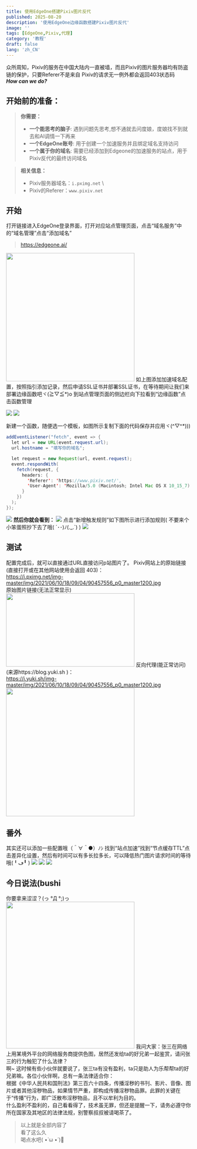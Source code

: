 ```yaml
---
title: 使用EdgeOne搭建Pixiv图片反代
published: 2025-08-20
description: '使用EdgeOne边缘函数搭建Pixiv图片反代'
image: ''
tags: [EdgeOne,Pixiv,代理]
category: '教程'
draft: false 
lang: 'zh_CN'
---
```

众所周知，Pixiv的服务在中国大陆内一直被墙，而且Pixiv的图片服务器均有防盗链的保护，只要Referer不是来自 Pixiv的请求无一例外都会返回403状态码 \
***How can we do?***
## 开始前的准备：
> **你需要：**
> - **一个能思考的脑子**: 遇到问题先思考,想不通就去问度娘，度娘找不到就去和AI调情一下再来
> - **一个EdgeOne账号**: 用于创建一个加速服务并且绑定域名支持访问
> - **一个属于你的域名**: 需要已经添加到Edgeone的加速服务的站点，用于Pixiv反代的最终访问域名

> **相关信息：**
> - Pixiv服务器域名：`i.pximg.net` \
> - Pixiv的Referer：`www.pixiv.net`

## 开始
打开链接进入EdgeOne登录界面，打开对应站点管理页面，点击“域名服务”中的“域名管理”点击“添加域名”
> https://edgeone.ai/

<img src="https://cdn-js.moeworld.top/gh/AkatsukiMio/cdn1/img/3-2025/202508221145753.webp" width="350px" height="350px">
如上图添加加速域名配置，按照指引添加记录，然后申请SSL证书并部署SSL证书，在等待期间让我们来部署边缘函数吧ヾ(≧▽≦*)o 到站点管理页面的侧边栏向下拉看到“边缘函数”点击函数管理

![](https://cdn-js.moeworld.top/gh/AkatsukiMio/cdn1/img/3-2025/202508221145749.webp)
![](https://cdn-js.moeworld.top/gh/AkatsukiMio/cdn1/img/3-2025/202508221145752.webp)

新建一个函数，随便选一个模板，如图所示复制下面的代码保存并应用ヾ(^▽^*)))
```java
addEventListener("fetch", event => {
  let url = new URL(event.request.url);
  url.hostname = "填写你的域名";

  let request = new Request(url, event.request);
  event.respondWith(
    fetch(request, {
      headers: {
        'Referer': 'https://www.pixiv.net/',
        'User-Agent': 'Mozilla/5.0 (Macintosh; Intel Mac OS X 10_15_7) AppleWebKit/537.36 (KHTML, like Gecko) Chrome/126.0.0.0 Safari/537.36'
      }
    })
  );
});
```
![](https://cdn-js.moeworld.top/gh/AkatsukiMio/cdn1/img/3-2025/202508221145748.webp)
**然后你就会看到：**
![](https://cdn-js.moeworld.top/gh/AkatsukiMio/cdn1/img/3-2025/202508221145754.webp)
点击“新增触发规则”如下图所示进行添加规则( 不要来个小笨蛋照抄下去了哦( ´･･)ﾉ(._.`) )
![](https://cdn-js.moeworld.top/gh/AkatsukiMio/cdn1/img/3-2025/202508221145755.webp)

## 测试
配置完成后，就可以直接通过URL直接访问p站图片了。
Pixiv网站上的原始链接(直接打开或在其他网站使用会返回 403)： \
https://i.pximg.net/img-master/img/2021/06/10/18/09/04/90457556_p0_master1200.jpg \
原始图片链接(无法正常显示)
<img src="https://i.pximg.net/img-master/img/2021/06/10/18/09/04/90457556_p0_master1200.jpg" width="350px" height="200px">
反向代理(能正常访问)(来源https://blog.yuki.sh )： \
https://i.yuki.sh/img-master/img/2021/06/10/18/09/04/90457556_p0_master1200.jpg
<img src="https://i.yuki.sh/img-master/img/2021/06/10/18/09/04/90457556_p0_master1200.jpg" width="350px" height="350px">

## 番外
其实还可以添加一些配置哦（＾∀＾●）ﾉｼ 找到“站点加速”找到“节点缓存TTL”点击差异化设置，然后有时间可以有多长拉多长，可以降低热门图片请求时间的等待哦(╹ڡ╹ )
![](https://cdn-js.moeworld.top/gh/AkatsukiMio/cdn1/img/3-2025/202508221145746.webp)
![](https://cdn-js.moeworld.top/gh/AkatsukiMio/cdn1/img/3-2025/202508221145750.webp)
![](https://cdn-js.moeworld.top/gh/AkatsukiMio/cdn1/img/3-2025/202508221145751.webp)

## 今日说法(bushi
你要拿来涩涩？(っ °Д °;)っ
<img src="https://cdn-js.moeworld.top/gh/AkatsukiMio/cdn1/img/3-2025/202508221327616.webp" width="350px" height="400px">
我问大家：张三在网络上用某境外平台的网络服务商提供色图，居然还发给ta的好兄弟一起鉴赏，请问张三的行为触犯了什么法律？ \
啊~ 这时候有些小伙伴就要说了，张三ta有没有盈利，ta只是助人为乐帮帮ta的好兄弟嘛。各位小伙伴啊，总有一条法律适合你： \
根据《中华人民共和国刑法》第三百六十四条，传播淫秽的书刊、影片、音像、图片或者其他淫秽物品，如果情节严重，即构成传播淫秽物品罪。此罪的关键在于“传播”行为，即广泛散布淫秽物品，且不以牟利为目的。 \
什么盈利不盈利的，自己看看得了，技术虽无罪，但还是提醒一下，请务必遵守你所在国家及其地区的法律法规，别警察叔叔被请喝茶了。
> 以上就是全部内容了 \
> 看了这么久 \
> 喝点水吧( •̀ ω •́ )🥤